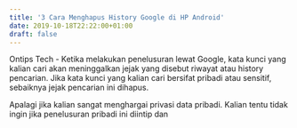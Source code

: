 ```yaml
---
title: '3 Cara Menghapus History Google di HP Android'
date: 2019-10-18T22:22:00+01:00
draft: false
---
```


Ontips Tech - Ketika melakukan penelusuran lewat Google, kata kunci yang kalian cari akan meninggalkan jejak yang disebut riwayat atau history pencarian. Jika kata kunci yang kalian cari bersifat pribadi atau sensitif, sebaiknya jejak pencarian ini dihapus.  
  
  
  
  
Apalagi jika kalian sangat menghargai privasi data pribadi. Kalian tentu tidak ingin jika penelusuran pribadi ini diintip dan